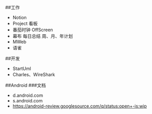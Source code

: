 ##工作

- Notion 
- Project 看板  
- 番茄时钟 OffScreen
- 幕布 每日总结 周、月、年计划  
- MWeb
- 语雀

##开发

- StartUml
- Charles、WireShark

##Android
###文档
- d.android.com
- s.android.com
- https://android-review.googlesource.com/q/status:open+-is:wip
